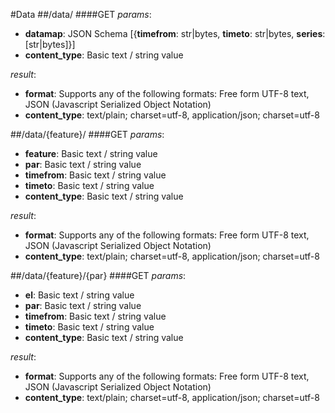 #Data
##/data/
####GET
_params_:

- **datamap**: JSON Schema [{**timefrom**: str|bytes, **timeto**: str|bytes, **series**: [str|bytes]}]
- **content_type**: Basic text / string value

_result_:

- **format**: Supports any of the following formats: Free form UTF-8 text, JSON (Javascript Serialized Object Notation)
- **content_type**: text/plain; charset=utf-8, application/json; charset=utf-8


##/data/{feature}/
####GET
_params_:

- **feature**: Basic text / string value
- **par**: Basic text / string value
- **timefrom**: Basic text / string value
- **timeto**: Basic text / string value
- **content_type**: Basic text / string value

_result_:

- **format**: Supports any of the following formats: Free form UTF-8 text, JSON (Javascript Serialized Object Notation)
- **content_type**: text/plain; charset=utf-8, application/json; charset=utf-8


##/data/{feature}/{par}
####GET
_params_:

- **el**: Basic text / string value
- **par**: Basic text / string value
- **timefrom**: Basic text / string value
- **timeto**: Basic text / string value
- **content_type**: Basic text / string value

_result_:

- **format**: Supports any of the following formats: Free form UTF-8 text, JSON (Javascript Serialized Object Notation)
- **content_type**: text/plain; charset=utf-8, application/json; charset=utf-8



